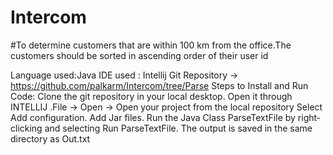 # Intercom

#To determine customers that are within 100 km from the office.The customers should be sorted in ascending order of their user id

Language used:Java
IDE used : Intellij
Git Repository → https://github.com/palkarm/Intercom/tree/Parse
Steps to Install and Run Code:
Clone the git repository in your  local desktop.
Open it through INTELLIJ .File → Open → Open your project from the local repository
Select Add configuration.
Add Jar files.
Run the Java Class ParseTextFile by right-clicking and selecting Run ParseTextFile.
The output is saved in the same directory as Out.txt
